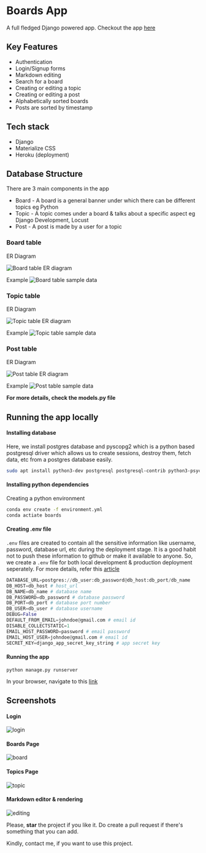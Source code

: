 # Boards App
A full fledged Django powered app. Checkout the app [here](https://django-boards-app.herokuapp.com/boards)

## Key Features
* Authentication
* Login/Signup forms
* Markdown editing
* Search for a board
* Creating or editing a topic
* Creating or editing a post
* Alphabetically sorted boards 
* Posts are sorted by timestamp

## Tech stack
* Django 
* Materialize CSS
* Heroku (deployment)

## Database Structure
There are 3 main components in the app 
* Board - A board is a general banner under which there can be different topics eg Python
* Topic - A topic comes under a board & talks about a specific aspect eg Django Development, Locust
* Post - A post is made by a user for a topic

### Board table
ER Diagram

![Board table ER diagram](images/board_er.png)

Example
![Board table sample data](images/board_data.png)

### Topic table
ER Diagram

![Topic table ER diagram](images/topic_er.png)

Example
![Topic table sample data](images/topic_data.png)


### Post table
ER Diagram

![Post table ER diagram](images/post_er.png)

Example
![Post table sample data](images/post_data.png)

**For more details, check the models.py file**

## Running the app locally
#### Installing database
Here, we install postgres database and pyscopg2 which is a python based postgresql driver which allows us to create sessions, destroy them, fetch data, etc from a postgres database easily.

```bash
sudo apt install python3-dev postgresql postgresql-contrib python3-psycopg2 libpq-dev
```

#### Installing python dependencies
Creating a python environment
```bash
conda env create -f environment.yml
conda actiate boards
```

#### Creating .env file
`.env` files are created to contain all the sensitive information like username, password, database url, etc during the deployment stage. It is a good habit not to push these information to github or make it available to anyone. So, we create a `.env` file for both local development & production deployment seperately. For more details, refer this [article](https://simpleisbetterthancomplex.com/2015/11/26/package-of-the-week-python-decouple.html)
```python
DATABASE_URL=postgres://db_user:db_password@db_host:db_port/db_name
DB_HOST=db_host # host_url
DB_NAME=db_name # database name
DB_PASSWORD=db_password # database password
DB_PORT=db_port # database port number
DB_USER=db_user # database username
DEBUG=False
DEFAULT_FROM_EMAIL=johndoe@gmail.com # email id
DISABLE_COLLECTSTATIC=1
EMAIL_HOST_PASSWORD=password # email password 
EMAIL_HOST_USER=johndoe@gmail.com # email id
SECRET_KEY=django_app_secret_key_string # app secret key
``` 

#### Running the app
```
python manage.py runserver
```
In your browser, navigate to this [link](http://localhost:8000/boards)


## Screenshots

#### Login
![login](images/login.png)

#### Boards Page
![board](images/board.png)

#### Topics Page
![topic](images/topic.png)

#### Markdown editor & rendering
![editing](images/markdown.png)


Please, **star** the project if you like it. Do create a pull request if there's something that you can add.

Kindly, contact me, if you want to use this project.
